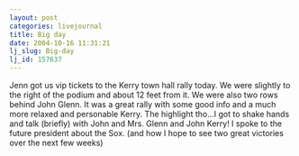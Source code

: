 ```yaml
---
layout: post
categories: livejournal
title: Big day
date: 2004-10-16 11:31:21
lj_slug: Big-day
lj_id: 157637
---
```

Jenn got us vip tickets to the Kerry town hall rally today. We were slightly to the right of the podium and about 12 feet from it. We were also two rows behind John Glenn. It was a great rally with some good info and a much more relaxed and personable Kerry. The highlight tho...I got to shake hands and talk (briefly) with John and Mrs. Glenn and John Kerry! I spoke to the future president about the Sox. (and how I hope to see two great victories over the next few weeks)
